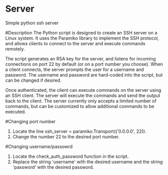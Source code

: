 # Server
Simple python ssh server

#Description
The Python script is designed to create an SSH server on a Linux system. 
It uses the Paramiko library to implement the SSH protocol, and allows clients to connect to 
the server and execute commands remotely.

The script generates an RSA key for the server, and listens for incoming connections on port 22 by default (or on a port number you choose). 
When a client connects, the server prompts the user for a username and password. The username and password are hard-coded into the script, 
but can be changed if desired.

Once authenticated, the client can execute commands on the server using an SSH client. 
The server will execute the commands and send the output back to the client. The server currently only accepts a limited number of commands, 
but can be customized to allow additional commands to be executed.


#Changing port number
1. Locate the line ssh_server = paramiko.Transport(('0.0.0.0', 22)).
2. Change the number 22 to the desired port number.

#Changing username/passowrd
1. Locate the check_auth_password function in the script.
2. Replace the string 'username' with the desired username and the string 'password' with the desired password.




